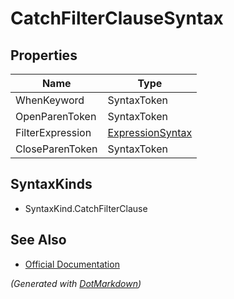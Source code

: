 # CatchFilterClauseSyntax

## Properties

| Name             | Type                                    |
| ---------------- | --------------------------------------- |
| WhenKeyword      | SyntaxToken                             |
| OpenParenToken   | SyntaxToken                             |
| FilterExpression | [ExpressionSyntax](ExpressionSyntax.md) |
| CloseParenToken  | SyntaxToken                             |

## SyntaxKinds

* SyntaxKind\.CatchFilterClause

## See Also

* [Official Documentation](https://docs.microsoft.com/en-us/dotnet/api/microsoft.codeanalysis.csharp.syntax.catchfilterclausesyntax)


*\(Generated with [DotMarkdown](http://github.com/JosefPihrt/DotMarkdown)\)*